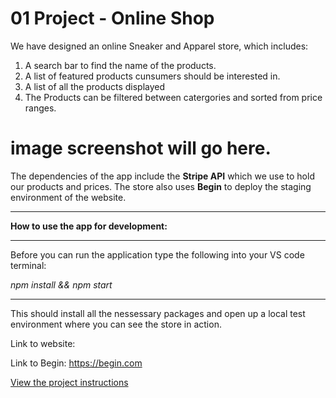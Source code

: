 # 01 Project - Online Shop

We have designed an online Sneaker and Apparel store, which includes:

1. A search bar to find the name of the products.
2. A list of featured products cunsumers should be interested in.
3. A list of all the products displayed
4. The Products can be filtered between catergories and sorted from price ranges.

# image screenshot will go here.

The dependencies of the app include the **Stripe API** which we use to hold our products and prices. The store also uses **Begin** to deploy the staging environment of the website.

---

**How to use the app for development:**

---

Before you can run the application type the following into your VS code terminal:

_npm install && npm start_

---

This should install all the nessessary packages and open up a local test environment where you can see the store in action.

Link to website:

Link to Begin: https://begin.com

[View the project instructions](PROJECT-INSTRUCTIONS.md)

